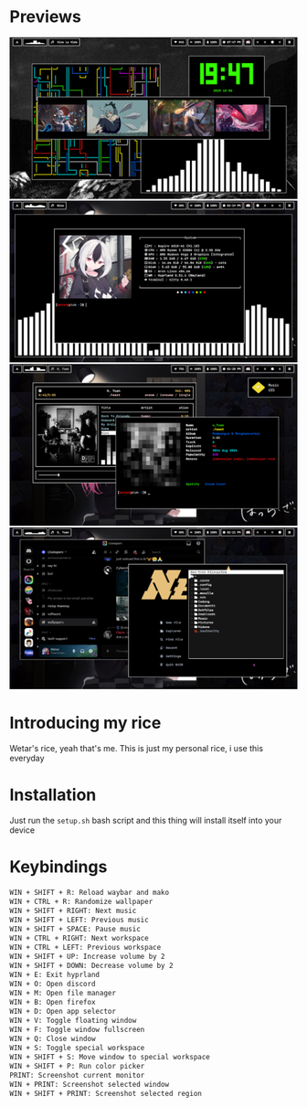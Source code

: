 # Previews
![preview1.png](./Assets/preview1.png)
![preview2.png](./Assets/preview2.png)
![preview3.png](./Assets/preview3.png)
![preview4.png](./Assets/preview4.png)

# Introducing my rice
Wetar's rice, yeah that's me. This is just my personal rice, i use this everyday

# Installation
Just run the `setup.sh` bash script and this thing will install itself into your device 

# Keybindings
```WIN + d: App selector
WIN + SHIFT + R: Reload waybar and mako
WIN + CTRL + R: Randomize wallpaper
WIN + SHIFT + RIGHT: Next music
WIN + SHIFT + LEFT: Previous music
WIN + SHIFT + SPACE: Pause music
WIN + CTRL + RIGHT: Next workspace
WIN + CTRL + LEFT: Previous workspace
WIN + SHIFT + UP: Increase volume by 2
WIN + SHIFT + DOWN: Decrease volume by 2
WIN + E: Exit hyprland
WIN + O: Open discord
WIN + M: Open file manager
WIN + B: Open firefox
WIN + D: Open app selector
WIN + V: Toggle floating window
WIN + F: Toggle window fullscreen
WIN + Q: Close window
WIN + S: Toggle special workspace
WIN + SHIFT + S: Move window to special workspace
WIN + SHIFT + P: Run color picker
PRINT: Screenshot current monitor
WIN + PRINT: Screenshot selected window
WIN + SHIFT + PRINT: Screenshot selected region
